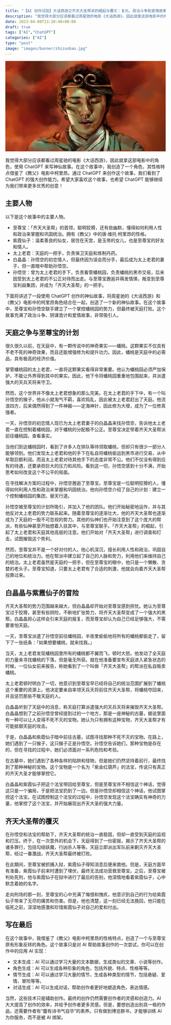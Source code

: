 ```yaml
---
title: "【AI 创作试验】大话西游之齐天大圣帮派的崛起与覆灭：复仇、政治斗争和爱情故事"
description: "我觉得大部分应该都看过周星驰的电影《大话西游》，因此就拿这部电影中的角色，使用 ChatGPT 来写神仙故事。在这个故事中，我创造了一个角色，其性格特点借鉴了《教父》电影中柯里昂。通过 ChatGPT 来创作这个故事，我们看到了 ChatGPT 的强大创作能力。希望大家喜欢这个故事，也希望 ChatGPT 能够继续为我们带来更多优秀的创意！"
date: 2023-04-08T13:20:40+08:00
draft: true
tags: ["AI","ChatGPT"]
categories: ["AI"]
type: "post"
image: "images/banner/zhizunbao.jpg"
---
```


![《大话西游》中的至尊宝](zhizunbao.jpg)

我觉得大部分应该都看过周星驰的电影《大话西游》，因此就拿这部电影中的角色，使用 ChatGPT 来写神仙故事。在这个故事中，我创造了一个角色，其性格特点借鉴了《教父》电影中柯里昂。通过 ChatGPT 来创作这个故事，我们看到了 ChatGPT 的强大创作能力。希望大家喜欢这个故事，也希望 ChatGPT 能够继续为我们带来更多优秀的创意！

## 主要人物

以下是这个故事中的主要人物。

- 至尊宝：「齐天大圣帮」的首领，聪明狡猾，还有些幽默，懂得如何利用人性和政治来掌握和巩固统治。拥有《教父》中的唐·维托·柯里昂的性格。
- 紫霞仙子：温柔善良的仙女，居住在天宫，是玉帝的女儿，也是至尊宝的好友和情人。
- 太上老君：天庭的一把手，负责保卫天庭和炼制丹药。
- 白晶晶：孙悟空的初恋情人，但最终因为误会而分手，最后成为太上老君的妻子，但一直暗中帮助孙悟空。
- 孙悟空：曾为太上老君的手下，负责看管蟠桃园，负责蟠桃的黑市交易，后来因受到太上老君的不公正对待而出走。与至尊宝邂逅并萌发情愫，叛变到至尊宝利益集团，并成为「齐天大圣帮」的一把手。

下面将讲述了一段使用 ChatGPT 创作的神仙故事，将周星驰的《大话西游》和《教父》电影中的柯里昂角色结合在一起，创造了一个新的神仙故事。在这个故事中，至尊宝和孙悟空联手建立了一个掌控蟠桃园的势力，但最终被天庭打败。这个故事充满了政治斗争、阴谋诡计和爱情故事，非常吸引人。

## 天庭之争与至尊宝的计划

很久很久以前，在天庭中，有一颗传说中的神奇果实——蟠桃。这颗果实不仅具有不老不死的神奇效果，而且还能增强修为和提升功力。因此，蟠桃是天庭中的必需品，具有极高的经济价值。

掌管蟠桃园的太上老君，一直将这颗果实看得非常重要。他认为蟠桃园必须严加保护，不能让外界得到其中的果实。因此，他下令将蟠桃园重重地包围起来，并派遣强大的天兵天将来守卫。

然而，这个世界并不像太上老君想象的那么完美。在太上老君的手下中，有一个叫孙悟空的猴子，他从小就淘气不羁，喜欢捣乱，因此被太上老君赶出了天庭。他流浪四方，后来偶然得到了一件神器——定海神针，因此修为大增，成为了一位修真强者。

一天，孙悟空的初恋情人现已为太上老君妻子的白晶晶来找孙悟空，告诉他太上老君一直在控制着蟠桃园，对于蟠桃的分配极不公正。至尊宝决定带着齐天大圣帮派前往蟠桃园，查看事实。

当他们到达蟠桃园时，看到了许多人在排队等待领取蟠桃，但却只有很少一部分人能够领到。他们发现太上老君和他的手下在私自将蟠桃偷运到黑市进行交易，从中牟取巨额利润。而且太上老君对待其他手下的态度非常不公。他们不仅没有得到应有的待遇，还要承担巨大的压力和风险。看到这一切，孙悟空感到十分不满，开始思考如何改变这个不公平的局面。

在寻找解决方案的过程中，孙悟空邂逅了至尊宝。至尊宝是一位聪明狡猾的人，懂得如何利用人性和政治来掌握和巩固统治。他向孙悟空介绍了自己的计划：建立一个控制蟠桃园的集团，替天行道。

孙悟空被至尊宝的计划所吸引，并加入了他的团队。他们开始秘密地运作，并与其他反对太上老君的势力联系起来。随着至尊宝的逐渐壮大，他的齐天大圣帮也逐渐成为了天庭的一股不可忽视的势力。其他的仙神们也开始注意到了这个庞大的帮派，有些仙神甚至开始想着入驻其中，与至尊宝联手。「齐天大圣帮」的崛起，引起了太上老君和天庭其他高层的注意。他们开始对「齐天大圣帮」进行调查和打击，试图摧毁这个势利。

然而，至尊宝并不是一个好对付的人。他心机深沉，擅长利用人性和政治，巩固自己的地位和统治力。他在帮派中建立起了自己的人脉和势力，利用他们来维持自己的统治。太上老君虽然是天庭的一把手，但在至尊宝的眼中，他只是一个懒散、贪婪的老头子。至尊宝知道，只要太上老君有了合适的刺激，他就会向着齐天大圣帮投靠过来。

## 白晶晶与紫霞仙子的冒险

齐天大圣帮的势力范围越来越大，但白晶晶却开始对至尊宝感到担忧。她认为至尊宝过于狡猾，甚至有些阴险，不断地扩张势力，将齐天大圣帮变成了一个强大的黑帮。白晶晶担心这样会引来天庭的报复，而至尊宝却认为自己已经足够强大，不需要害怕天庭。

一天，至尊宝派遣了孙悟空前往蟠桃园，半夜里偷偷地将所有的蟠桃都偷走了，留下了一张纸条：「如果想要蟠桃，就来找我。」

当天，太上老君发现蟠桃园里所有的蟠桃都不翼而飞，顿时大怒。他发动了全天庭的力量来寻找蟠桃的下落，但是毫无所获。就在他准备要宣布天庭进入紧急状态的时候，一位仙女前来报告，称她看到了一个叫做「齐天大圣帮」的帮派在私自贩卖蟠桃。

太上老君顿时明白了一切，他意识到至尊宝早已经将自己的统治范围扩展到了蟠桃这个重要的资源上。他决定要亲自率领天兵天将前往齐天大圣帮，将蟠桃夺回来，并且惩罚那些不敬天庭的人。

白晶晶听到了天庭中的消息，称天庭打算派遣强大的天兵天将来摧毁齐天大圣帮。白晶晶想到了之前孙悟空曾经提到过的一个地方，那是一座神秘的古墓，据说里面有一种可以让人变得不死不灭的宝物。她认为只有拥有这种宝物，齐天大圣帮才有可能抵御天庭的攻击。

于是，白晶晶和紫霞仙子暗中前往古墓，试图寻找那种不死不灭的宝物。在路上，她们遇到了一只猴子，这只猴子正是孙悟空。孙悟空告诉她们，那种宝物是存在的，但在寻找的过程中，她们必须面对一系列危险和考验。

在古墓中，她们遇到了各种各样的陷阱和怪物，但是她们仍然坚持着前行，最终找到了那种神秘的宝物。这个宝物是一个名为「紫金红葫芦」的法宝，传说只有真正的齐天大圣才能够掌控它。

白晶晶和紫霞仙子把这个法宝带回给至尊宝，但是至尊宝并不相信这个神话，觉得这只是一个骗局，于是把法宝扔到了一边。但是孙悟空却相信这个神话，他试图掌控这个法宝。在试图控制这个法宝的过程中，孙悟空发现这个法宝确实有神奇的力量，他掌控了这个法宝，并开始展现出齐天大圣的强大力量。

## 齐天大圣帮的覆灭

在孙悟空和法宝的帮助下，齐天大圣帮的统治一直稳固，但却一直受到天庭的监视和打压。终于，在一次意外的机会下，天庭得到了一份密报，揭示了齐天大圣帮的诸多罪行，包括勾结妖魔，行凶杀人等等。天庭立即派出军队前来剿灭齐天大圣帮，经过一番激战，齐天大圣帮最终被打败。

在此期间，至尊宝被抓捕入狱，紫霞仙子得知消息后便来救他。但是，天庭方面早有准备，紫霞仙子前来时遭到了埋伏，最终无法成功营救至尊宝。之后，至尊宝被判处死刑，他与紫霞仙子在狱中进行了最后的告别，他深情地看着紫霞仙子，心中默念着她的名字。

走向刑场的那一刻，至尊宝的心中充满了悔恨和愧疚，他意识到自己的行为给紫霞仙子带来了无尽的痛苦和伤害。但是，他也清楚，这一刻已经无法挽回，他只能在临死之前，深深地感激和珍惜紫霞仙子对自己的爱和付出。

## 写在最后

在这个故事中，我借鉴了《教父》电影中柯里昂的性格特点，创造了一个与至尊宝原有形象反转的角色。这个故事只是对 AI 帮助故事创作的一次尝试，你可以在创作中的应用 AI 实现：

- 文本生成：AI 可以通过学习大量的文本数据，生成类似的文章、小说等创作。
- 角色生成：AI 可以生成各种形象的角色，包括外貌、特点、性格等等。
- 情节生成：AI 可以通过学习大量的情节，生成各种类型的情节，包括悬疑、爱情、冒险等等。
- 对话生成：AI 可以生成对话，帮助创作者更好地塑造角色，表达情感。

当然，这些技术只是辅助创作。最终的创作仍然需要创作者的灵感和创造力。AI 大大提高了创作的效率，并给予创作者更多灵感。但是，要想创造出别具一格的作品，还需要作者有“腹有诗书气自华”的素养。只有做到博览群书，才能够训练 AI 为你服务，而不是被 AI 绑架。